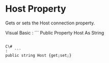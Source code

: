 <!-- loio3c13453a6c5f1014b770f1105694e4aa -->

# Host Property

Gets or sets the Host connection property.



Visual Basic
:   ```
Public Property Host As String
```

C\#
:   ```
public string Host {get;set;}
```

